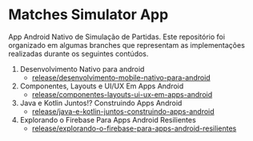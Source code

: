 # Matches Simulator App


App Android Nativo de Simulação de Partidas. Este repositório foi organizado em algumas branches que representam as implementações realizadas durante os seguintes contúdos.

1. Desenvolvimento Nativo para android
   - [release/desenvolvimento-mobile-nativo-para-android](https://github.com/TalesLoran/matches-simulator-app/tree/release/desenvolvimento-mobile-nativo-para-android)
2. Componentes, Layouts e UI/UX Em Apps Android
   - [release/componentes-layouts-ui-ux-em-apps-android](https://github.com/TalesLoran/matches-simulator-app/tree/release/componentes-layouts-ui-ux-em-apps-android)
3. Java e Kotlin Juntos!? Construindo Apps Android
   - [release/java-e-kotlin-juntos-construindo-apps-android](https://github.com/TalesLoran/matches-simulator-app/tree/release/java-e-kotlin-juntos-construindo-apps-android)
4. Explorando o Firebase Para Apps Android Resilientes
   - [release/explorando-o-firebase-para-apps-android-resilientes](https://github.com/TalesLoran/matches-simulator-app/tree/release/explorando-o-firebase-para-apps-android-resilientes)

